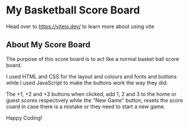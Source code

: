 # My Basketball Score Board



Head over to https://vitejs.dev/ to learn more about using vite
## About My Score Board
The purpose of this score board is to act like a normal basket ball score board.

I used HTML and CSS for the layout and colours and fonts and buttons while I used JavaScript to 
make the buttons work the way they did.

The +1, +2 and +3 buttons when clicked, add 1, 2 and 3 to the home or guest scores respectively
while the "New Game" button, resets the score coard in case there is a mistake or they
need to start a new game.


Happy Coding!
